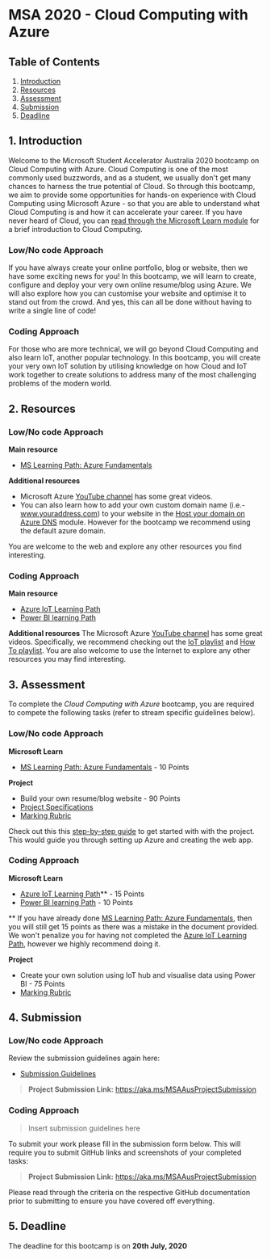 # MSA 2020 - Cloud Computing with Azure
## Table of Contents

1. [Introduction](#1-Introduction)
2. [Resources](#2-Resources)
3. [Assessment](#3-Assessment)
4. [Submission](#4-Submission)
5. [Deadline](#5-Deadline)

## 1. Introduction
Welcome to the Microsoft Student Accelerator Australia 2020 bootcamp on Cloud Computing with Azure. Cloud Computing is one of the most commonly used buzzwords, and as a student, we usually don't get many chances to harness the true potential of Cloud. So through this bootcamp, we aim to provide some opportunities for hands-on experience with Cloud Computing using Microsoft Azure - so that you are able to understand what Cloud Computing is and how it can accelerate your career. If you have never heard of Cloud, you can [read through the Microsoft Learn module](https://docs.microsoft.com/en-us/learn/modules/principles-cloud-computing/) for a brief introduction to Cloud Computing.


### Low/No code Approach
If you have always create your online portfolio, blog or website, then we have some exciting news for you! In this bootcamp, we will learn to create, configure and deploy your very own online resume/blog using Azure. We will also explore how you can customise your website and optimise it to stand out from the crowd. And yes, this can all be done without having to write a single line of code!

### Coding Approach
For those who are more technical, we will go beyond Cloud Computing and also learn IoT, another popular technology. In this bootcamp, you will create your very own IoT solution by utilising knowledge on how Cloud and IoT work together to create solutions to address many of the most challenging problems of the modern world. 

## 2. Resources

### Low/No code Approach

**Main resource** 
- [MS Learning Path: Azure Fundamentals](https://docs.microsoft.com/en-us/learn/paths/azure-fundamentals/) 

**Additional resources** 
- Microsoft Azure [YouTube channel](https://www.youtube.com/channel/UC0m-80FnNY2Qb7obvTL_2fA) has some great videos.
- You can also learn how to add your own custom domain name (i.e.- www.youraddress.com) to your website in the [Host your domain on Azure DNS](https://docs.microsoft.com/en-us/learn/modules/host-domain-azure-dns/) module. However for the bootcamp we recommend using the default azure domain.

You are welcome to the web and explore any other resources you find interesting.  

### Coding Approach
**Main resource** 
- [Azure IoT Learning Path](https://docs.microsoft.com/en-us/learn/paths/introduction-to-azure-iot/)
- [Power BI learning Path](https://docs.microsoft.com/en-us/learn/paths/create-use-analytics-reports-power-bi/)

**Additional resources**
The Microsoft Azure [YouTube channel](https://www.youtube.com/channel/UC0m-80FnNY2Qb7obvTL_2fA) has some great videos. Specifically, we recommend checking out the [IoT playlist](https://www.youtube.com/playlist?list=PLLasX02E8BPCIPSINRAaEo3iOa8pcYX3o) and [How To playlist](https://www.youtube.com/c/MicrosoftAzure/search?query=how+to). 
You are also welcome to use the Internet to explore any other resources you may find interesting. 


## 3. Assessment
To complete the *Cloud Computing with Azure* bootcamp, you are required to compete the following tasks (refer to stream specific guidelines below).

### Low/No code Approach
**Microsoft Learn**
- [MS Learning Path: Azure Fundamentals](https://docs.microsoft.com/en-us/learn/paths/azure-fundamentals/) - 10 Points

**Project** 
- Build your own resume/blog website - 90 Points
- [Project Specifications](https://1drv.ms/w/s!ArEj5-yGzsb8iqUAyZY8gS4ROr-uJw?e=PWqtcu)
- [Marking Rubric](https://1drv.ms/w/s!ArEj5-yGzsb8iqRJ77I7nyXxn6a0EQ?e=XzHlsd)

Check out this this [step-by-step guide](https://1drv.ms/w/s!ArEj5-yGzsb8iqUCi4eKI4MnIwLNfg?e=xA9VWz) to get started with with the project. This would guide you through setting up Azure and creating the web app. 

### Coding Approach
**Microsoft Learn**

- [Azure IoT Learning Path](https://docs.microsoft.com/en-us/learn/paths/introduction-to-azure-iot/)** - 15 Points 
- [Power BI learning Path](https://docs.microsoft.com/en-us/learn/paths/create-use-analytics-reports-power-bi/) - 10 Points 


** If you have already done [MS Learning Path: Azure Fundamentals](https://docs.microsoft.com/en-us/learn/paths/azure-fundamentals/), then you will still get 15 points as there was a mistake in the document provided. We won't penalize you for having not completed the [Azure IoT Learning Path](https://docs.microsoft.com/en-us/learn/paths/introduction-to-azure-iot/), however we highly recommend doing it.

**Project** 
- Create your own solution using IoT hub and visualise data using Power BI - 75 Points 
- [Marking Rubric](https://1drv.ms/w/s!AvIx2ypSd5N7rg0Juxpnv7vCHvrC?e=qj08vh)

## 4. Submission

### Low/No code Approach
Review the submission guidelines again here: 
- [Submission Guidelines](https://1drv.ms/w/s!ArEj5-yGzsb8iqR-Kz5hEHfzXuTBbA?e=rvwXjJ)

> **Project Submission Link:** https://aka.ms/MSAAusProjectSubmission

### Coding Approach
> Insert submission guidelines here 

To submit your work please fill in the submission form below. This will require you to submit GitHub links and screenshots of your completed tasks: 


> **Project Submission Link:** https://aka.ms/MSAAusProjectSubmission


Please read through the criteria on the respective GitHub documentation prior to submitting to ensure you have covered off everything.  

## 5. Deadline
The deadline for this bootcamp is on **20th July, 2020**
